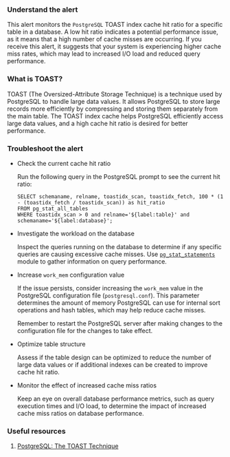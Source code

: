 ### Understand the alert

This alert monitors the `PostgreSQL` TOAST index cache hit ratio for a specific table in a database. A low hit ratio indicates a potential performance issue, as it means that a high number of cache misses are occurring. If you receive this alert, it suggests that your system is experiencing higher cache miss rates, which may lead to increased I/O load and reduced query performance.

### What is TOAST?

TOAST (The Oversized-Attribute Storage Technique) is a technique used by PostgreSQL to handle large data values. It allows PostgreSQL to store large records more efficiently by compressing and storing them separately from the main table. The TOAST index cache helps PostgreSQL efficiently access large data values, and a high cache hit ratio is desired for better performance.

### Troubleshoot the alert

- Check the current cache hit ratio

  Run the following query in the PostgreSQL prompt to see the current hit ratio:

  ```
  SELECT schemaname, relname, toastidx_scan, toastidx_fetch, 100 * (1 - (toastidx_fetch / toastidx_scan)) as hit_ratio
  FROM pg_stat_all_tables
  WHERE toastidx_scan > 0 and relname='${label:table}' and schemaname='${label:database}';
  ```

- Investigate the workload on the database

  Inspect the queries running on the database to determine if any specific queries are causing excessive cache misses. Use [`pg_stat_statements`](https://www.postgresql.org/docs/current/pgstatstatements.html) module to gather information on query performance.

- Increase `work_mem` configuration value

  If the issue persists, consider increasing the `work_mem` value in the PostgreSQL configuration file (`postgresql.conf`). This parameter determines the amount of memory PostgreSQL can use for internal sort operations and hash tables, which may help reduce cache misses.

  Remember to restart the PostgreSQL server after making changes to the configuration file for the changes to take effect.

- Optimize table structure

  Assess if the table design can be optimized to reduce the number of large data values or if additional indexes can be created to improve cache hit ratio.

- Monitor the effect of increased cache miss ratios

  Keep an eye on overall database performance metrics, such as query execution times and I/O load, to determine the impact of increased cache miss ratios on database performance.

### Useful resources

1. [PostgreSQL: The TOAST Technique](https://www.postgresql.org/docs/current/storage-toast.html)
